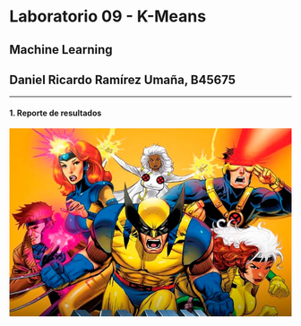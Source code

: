 # Laboratorio 09 - K-Means
## Machine Learning
## Daniel Ricardo Ramírez Umaña, B45675
***
#### 1. **Reporte de resultados**

![Paleta de color, imagen 04](/images/X-Men-04.jpg)


